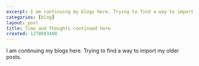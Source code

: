 ```yaml
---
excerpt: I am continuing my blogs here. Trying to find a way to import my older posts.
categories: [blog]
layout: post
title: Time and Thoughts continued here
created: 1270803400
---
```

I am continuing my blogs here. Trying to find a way to import my older posts.
